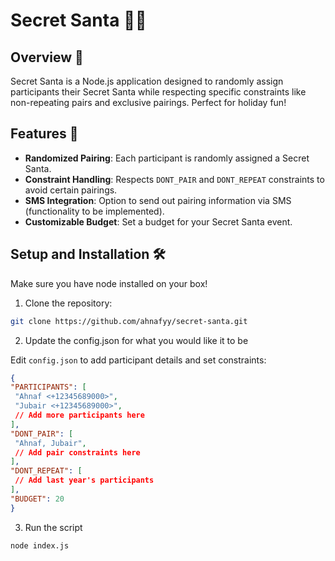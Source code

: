 
# Secret Santa 🎅🎁

## Overview 🌟

Secret Santa is a Node.js application designed to randomly assign participants their Secret Santa while respecting specific constraints like non-repeating pairs and exclusive pairings. Perfect for holiday fun!

## Features 🎉

- **Randomized Pairing**: Each participant is randomly assigned a Secret Santa.
- **Constraint Handling**: Respects `DONT_PAIR` and `DONT_REPEAT` constraints to avoid certain pairings.
- **SMS Integration**: Option to send out pairing information via SMS (functionality to be implemented).
- **Customizable Budget**: Set a budget for your Secret Santa event.

## Setup and Installation 🛠️

Make sure you have node installed on your box!

1. Clone the repository:

```bash
git clone https://github.com/ahnafyy/secret-santa.git
```

2. Update the config.json for what you would like it to be

Edit `config.json` to add participant details and set constraints:

```json
{
"PARTICIPANTS": [
 "Ahnaf <+12345689000>",
 "Jubair <+12345689000>",
 // Add more participants here
],
"DONT_PAIR": [
 "Ahnaf, Jubair",
 // Add pair constraints here
],
"DONT_REPEAT": [
 // Add last year's participants
],
"BUDGET": 20
}
```
3. Run the script

```bash
node index.js
```


